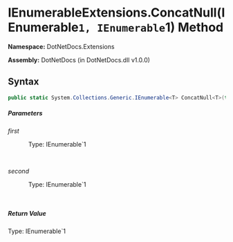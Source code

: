 # IEnumerableExtensions.ConcatNull(IEnumerable`1, IEnumerable`1) Method
**Namespace:** DotNetDocs.Extensions

**Assembly:** DotNetDocs (in DotNetDocs.dll v1.0.0)
## Syntax
```csharp
public static System.Collections.Generic.IEnumerable<T> ConcatNull<T>(this System.Collections.Generic.IEnumerable<T> first, System.Collections.Generic.IEnumerable<T> second);
```
##### Parameters
*first*

&nbsp;&nbsp;&nbsp;&nbsp;&nbsp;&nbsp;&nbsp;&nbsp;&nbsp;&nbsp;&nbsp;&nbsp;Type: IEnumerable`1

&nbsp;&nbsp;&nbsp;&nbsp;&nbsp;&nbsp;&nbsp;&nbsp;&nbsp;&nbsp;&nbsp;&nbsp;


*second*

&nbsp;&nbsp;&nbsp;&nbsp;&nbsp;&nbsp;&nbsp;&nbsp;&nbsp;&nbsp;&nbsp;&nbsp;Type: IEnumerable`1

&nbsp;&nbsp;&nbsp;&nbsp;&nbsp;&nbsp;&nbsp;&nbsp;&nbsp;&nbsp;&nbsp;&nbsp;


##### Return Value
Type: IEnumerable`1



